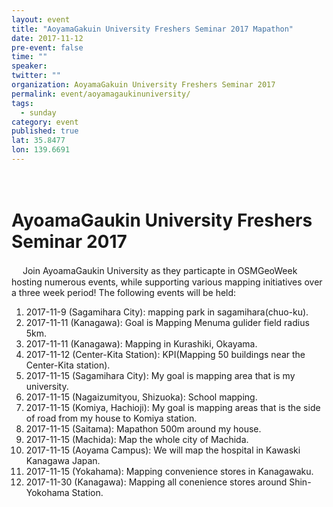 ```yaml
---
layout: event
title: "AoyamaGakuin University Freshers Seminar 2017 Mapathon"
date: 2017-11-12
pre-event: false
time: ""
speaker:
twitter: ""
organization: AoyamaGakuin University Freshers Seminar 2017
permalink: event/aoyamagaukinuniversity/
tags:
  - sunday
category: event
published: true
lat: 35.8477
lon: 139.6691
---
```

　
# AyoamaGaukin University Freshers Seminar 2017
　
Join AyoamaGaukin University as they particapte in OSMGeoWeek hosting numerous events, while supporting various mapping initiatives over a three week period! The following events will be held:
1. 2017-11-9 (Sagamihara City): mapping park in sagamihara(chuo-ku).
2. 2017-11-11 (Kanagawa): Goal is Mapping Menuma gulider field radius 5km.
3. 2017-11-11 (Kanagawa): Mapping in Kurashiki, Okayama.
4. 2017-11-12 (Center-Kita Station): KPI(Mapping 50 buildings near the Center-Kita station).
5. 2017-11-15 (Sagamihara City): My goal is mapping area that is my university.
6. 2017-11-15 (Nagaizumityou, Shizuoka): School mapping.
7. 2017-11-15 (Komiya, Hachioji): My goal is mapping areas that is the side of road from my house to Komiya station.
8. 2017-11-15 (Saitama): Mapathon 500m around my house.
9. 2017-11-15 (Machida): Map the whole city of Machida.
10. 2017-11-15 (Aoyama Campus): We will map the hospital in Kawaski Kanagawa Japan.
11. 2017-11-15 (Yokahama): Mapping convenience stores in Kanagawaku.
12. 2017-11-30 (Kanagawa): Mapping all conenience stores around Shin-Yokohama Station.

